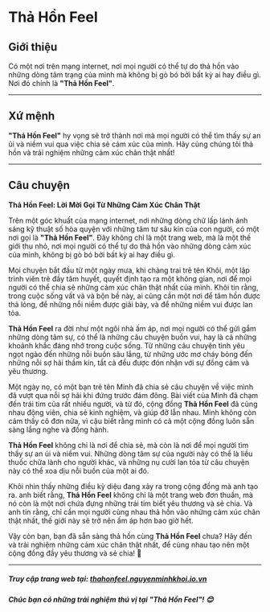 # Thả Hồn Feel

## Giới thiệu
Có một nơi trên mạng internet, nơi mọi người có thể tự do thả hồn vào những dòng tâm trạng của mình mà không bị gò bó bởi bất kỳ ai hay điều gì. Nơi đó chính là **"Thả Hồn Feel"**.

---

## Xứ mệnh
**"Thả Hồn Feel"** hy vọng sẽ trở thành nơi mà mọi người có thể tìm thấy sự an ủi và niềm vui qua việc chia sẻ cảm xúc của mình. Hãy cùng chúng tôi thả hồn và trải nghiệm những cảm xúc chân thật nhất!

---

## Câu chuyện
**Thả Hồn Feel: Lời Mời Gọi Từ Những Cảm Xúc Chân Thật**

Trên một góc khuất của mạng internet, nơi những dòng chữ lấp lánh ánh sáng kỹ thuật số hòa quyện với những tâm tư sâu kín của con người, có một nơi gọi là **"Thả Hồn Feel"**. Đây không chỉ là một trang web, mà là một thế giới thu nhỏ, nơi mọi người có thể tự do thả hồn vào những dòng cảm xúc của mình, không bị gò bó bởi bất kỳ ai hay điều gì.

Mọi chuyện bắt đầu từ một ngày mưa, khi chàng trai trẻ tên Khôi, một lập trình viên trẻ đầy tâm huyết, quyết định tạo ra một không gian, nơi để mọi người có thể chia sẻ những cảm xúc chân thật nhất của mình. Khôi tin rằng, trong cuộc sống vất vả và bộn bề này, ai cũng cần một nơi để tâm hồn được thả lỏng, để những nỗi niềm được giãi bày, và để những niềm vui được lan tỏa.

**Thả Hồn Feel** ra đời như một ngôi nhà ấm áp, nơi mọi người có thể gửi gắm những dòng tâm sự, có thể là những câu chuyện buồn vui, hay là cả những khoảnh khắc đáng nhớ trong cuộc sống. Từ những câu chuyện tình yêu ngọt ngào đến những nỗi buồn sâu lắng, từ những ước mơ cháy bỏng đến những nỗi sợ hãi thầm kín, tất cả đều được đón nhận với sự đồng cảm và yêu thương.

Một ngày nọ, có một bạn trẻ tên Minh đã chia sẻ câu chuyện về việc mình đã vượt qua nỗi sợ hãi khi đứng trước đám đông. Bài viết của Minh đã chạm đến trái tim của rất nhiều người, và từ đó, cộng đồng **Thả Hồn Feel** đã cùng nhau động viên, chia sẻ kinh nghiệm, và giúp đỡ lẫn nhau. Minh không còn cảm thấy cô đơn nữa, vì cậu biết rằng mình có cả một cộng đồng luôn sẵn sàng lắng nghe và đồng hành.

**Thả Hồn Feel** không chỉ là nơi để chia sẻ, mà còn là nơi để mọi người tìm thấy sự an ủi và niềm vui. Những dòng tâm sự của người này có thể là liều thuốc chữa lành cho người khác, và những nụ cười lan tỏa từ câu chuyện này có thể xoa dịu nỗi buồn của một ai đó.

Khôi nhìn thấy những điều kỳ diệu đang xảy ra trong cộng đồng mà anh tạo ra. anh biết rằng, **Thả Hồn Feel** không chỉ là một trang web đơn thuần, mà nó còn là một nơi chứa đựng những trái tim biết yêu thương và sẻ chia. Và anh tin rằng, chỉ cần mọi người cùng nhau thả hồn vào những cảm xúc chân thật nhất, thế giới này sẽ trở nên ấm áp hơn bao giờ hết.

Vậy còn bạn, bạn đã sẵn sàng thả hồn cùng **Thả Hồn Feel** chưa? Hãy đến và trải nghiệm những cảm xúc chân thật nhất, để cùng nhau tạo nên một cộng đồng đầy yêu thương và sẻ chia! 🌟

---

##### Truy cập trang web tại: [thahonfeel.nguyenminhkhoi.io.vn](https://thahonfeel.nguyenminhkhoi.io.vn)

##### Chúc bạn có những trải nghiệm thú vị tại **"Thả Hồn Feel"**! 😊
